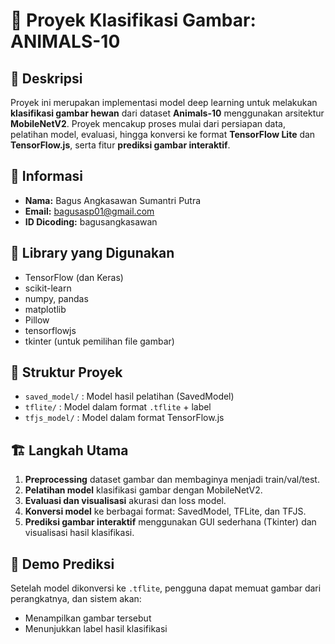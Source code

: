 # 🐾 Proyek Klasifikasi Gambar: ANIMALS-10

## 📌 Deskripsi
Proyek ini merupakan implementasi model deep learning untuk melakukan **klasifikasi gambar hewan** dari dataset **Animals-10** menggunakan arsitektur **MobileNetV2**. Proyek mencakup proses mulai dari persiapan data, pelatihan model, evaluasi, hingga konversi ke format **TensorFlow Lite** dan **TensorFlow.js**, serta fitur **prediksi gambar interaktif**.

## 👤 Informasi
- **Nama:** Bagus Angkasawan Sumantri Putra  
- **Email:** bagusasp01@gmail.com  
- **ID Dicoding:** bagusangkasawan  

## 🧰 Library yang Digunakan
- TensorFlow (dan Keras)
- scikit-learn
- numpy, pandas
- matplotlib
- Pillow
- tensorflowjs
- tkinter (untuk pemilihan file gambar)

## 📂 Struktur Proyek
- `saved_model/` : Model hasil pelatihan (SavedModel)
- `tflite/` : Model dalam format `.tflite` + label
- `tfjs_model/` : Model dalam format TensorFlow.js

## 🏗️ Langkah Utama
1. **Preprocessing** dataset gambar dan membaginya menjadi train/val/test.
2. **Pelatihan model** klasifikasi gambar dengan MobileNetV2.
3. **Evaluasi dan visualisasi** akurasi dan loss model.
4. **Konversi model** ke berbagai format: SavedModel, TFLite, dan TFJS.
5. **Prediksi gambar interaktif** menggunakan GUI sederhana (Tkinter) dan visualisasi hasil klasifikasi.

## 📸 Demo Prediksi
Setelah model dikonversi ke `.tflite`, pengguna dapat memuat gambar dari perangkatnya, dan sistem akan:
- Menampilkan gambar tersebut
- Menunjukkan label hasil klasifikasi
